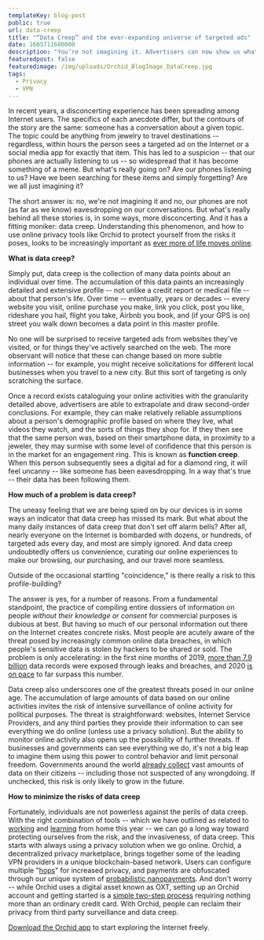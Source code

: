 ```yaml
---
templateKey: blog-post
public: true
url: data-creep
title: "“Data Creep” and the ever-expanding universe of targeted ads"
date: 1605711600000
description: "You’re not imagining it. Advertisers can now show us what we want before we know we want it."
featuredpost: false
featuredimage: /img/uploads/Orchid_BlogImage_DataCreep.jpg
tags:
  - Privacy
  - VPN
---
```

In recent years, a disconcerting experience has been spreading among Internet users. The specifics of each anecdote differ, but the contours of the story are the same: someone has a conversation about a given topic. The topic could be anything from jewelry to travel destinations -- regardless, within hours the person sees a targeted ad on the Internet or a social media app for exactly that item. This has led to a suspicion -- that our phones are actually listening to us -- so widespread that it has become something of a meme. But what's really going on? Are our phones listening to us? Have we been searching for these items and simply forgetting? Are we all just imagining it?

The short answer is: no, we're not imagining it and no, our phones are not (as far as we know) eavesdropping on our conversations. But what's really behind all these stories is, in some ways, more disconcerting. And it has a fitting moniker: data creep. Understanding this phenomenon, and how to use online privacy tools like Orchid to protect yourself from the risks it poses, looks to be increasingly important as [ever more of life moves online](/what-the-global-vpn-markets-explosive-growth-means-for-orchid/#:~:text=Privacy%20is%20booming%2C%20and%20Orchid,activity%2C%20particularly%20on%20mobile%20devices.).

**What is data creep?**

Simply put, data creep is the collection of many data points about an individual over time. The accumulation of this data paints an increasingly detailed and extensive profile -- not unlike a credit report or medical file -- about that person's life. Over time -- eventually, years or decades -- every website you visit, online purchase you make, link you click, post you like, rideshare you hail, flight you take, Airbnb you book, and (if your GPS is on) street you walk down becomes a data point in this master profile.

No one will be surprised to receive targeted ads from websites they've visited, or for things they've actively searched on the web. The more observant will notice that these can change based on more subtle information -- for example, you might receive solicitations for different local businesses when you travel to a new city. But this sort of targeting is only scratching the surface.

Once a record exists cataloguing your online activities with the granularity detailed above, advertisers are able to extrapolate and draw second-order conclusions. For example, they can make relatively reliable assumptions about a person's demographic profile based on where they live, what videos they watch, and the sorts of things they shop for. If they then see that the same person was, based on their smartphone data, in proximity to a jeweler, they may surmise with some level of confidence that this person is in the market for an engagement ring. This is known as **function creep**. When this person subsequently sees a digital ad for a diamond ring, it will feel uncanny -- like someone has been eavesdropping. In a way that's true -- their data has been following them.

**How much of a problem is data creep?**

The uneasy feeling that we are being spied on by our devices is in some ways an indicator that data creep has missed its mark. But what about the many daily instances of data creep that don't set off alarm bells? After all, nearly everyone on the Internet is bombarded with dozens, or hundreds, of targeted ads every day, and most are simply ignored. And data creep undoubtedly offers us convenience, curating our online experiences to make our browsing, our purchasing, and our travel more seamless.

Outside of the occasional startling "coincidence," is there really a risk to this profile-building?

The answer is yes, for a number of reasons. From a fundamental standpoint, the practice of compiling entire dossiers of information on people *without their knowledge or consent* for commercial purposes is dubious at best. But having so much of our personal information out there on the Internet creates concrete risks. Most people are acutely aware of the threat posed by increasingly common online data breaches, in which people's sensitive data is stolen by hackers to be shared or sold. The problem is only accelerating: in the first nine months of 2019, [more than 7.9 billion](https://pages.riskbasedsecurity.com/hubfs/Reports/2019/Data%20Breach%20QuickView%20Report%202019%20Q3%20Trends.pdf) data records were exposed through leaks and breaches, and 2020 [is on pace](https://www.identityforce.com/blog/2020-data-breaches) to far surpass this number.

Data creep also underscores one of the greatest threats posed in our online age. The accumulation of large amounts of data based on our online activities invites the risk of intensive surveillance of online activity for political purposes. The threat is straightforward: websites, Internet Service Providers, and any third parties they provide their information to can see everything we do online (unless use a privacy solution). But the ability to monitor online activity also opens up the possibility of further threats. If businesses and governments can see everything we do, it's not a big leap to imagine them using this power to control behavior and limit personal freedom. Governments around the world [already collect](https://en.wikipedia.org/wiki/List_of_government_mass_surveillance_projects) vast amounts of data on their citizens -- including those not suspected of any wrongdoing. If unchecked, this risk is only likely to grow in the future.

**How to minimize the risks of data creep**

Fortunately, individuals are not powerless against the perils of data creep. With the right combination of tools -- which we have outlined as related to [working](/tips-for-protecting-your-privacy-while-working-from-home/) and [learning](/how-to-protect-students-privacy-online-from-vr-to-vpns/) from home this year -- we can go a long way toward protecting ourselves from the risk, and the invasiveness, of data creep. This starts with always using a privacy solution when we go online. Orchid, a decentralized privacy marketplace, brings together some of the leading VPN providers in a unique blockchain-based network. Users can configure multiple "[hops](/what-is-a-hop/)" for increased privacy, and payments are obfuscated through our unique system of [probabilistic nanopayments](/introducing-nanopayments/). And don't worry -- while Orchid uses a digital asset known as OXT, setting up an Orchid account and getting started is a [simple two-step process](/how-to-start-using-orchids-crypto-vpn-in-seconds/) requiring nothing more than an ordinary credit card. With Orchid, people can reclaim their privacy from third party surveillance and data creep.

[Download the Orchid app](https://www.orchid.com/download) to start exploring the Internet freely.